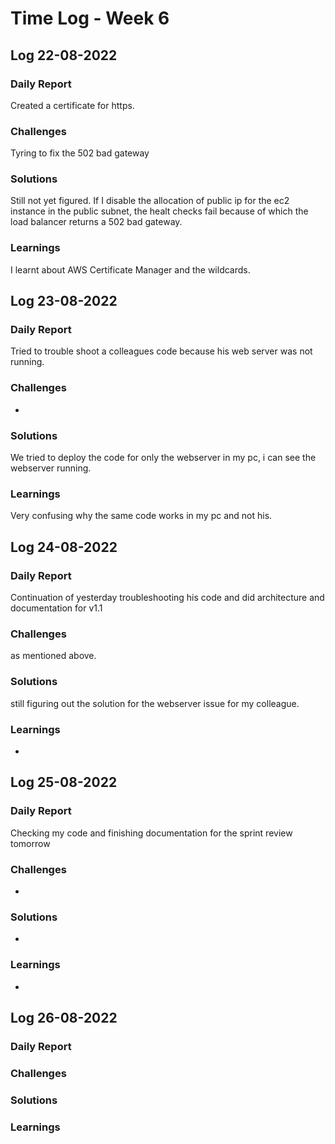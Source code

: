 # Time Log - Week 6

## Log 22-08-2022

### Daily Report

Created a certificate for https. 
### Challenges

Tyring to fix the 502 bad gateway

### Solutions

Still not yet figured. If I disable the allocation of public ip for the ec2 instance in the public subnet, the healt checks fail because of which the load balancer returns a 502 bad gateway.

### Learnings

I learnt about AWS Certificate Manager and the wildcards.


## Log 23-08-2022

### Daily Report

Tried to trouble shoot a colleagues code because his web server was not running.
### Challenges

-
### Solutions

We tried to deploy the code for only the webserver in my pc, i can see the webserver running.

### Learnings

Very confusing why the same code works in my pc and not his.

## Log 24-08-2022

### Daily Report

Continuation of yesterday troubleshooting his code and did architecture and documentation for v1.1
### Challenges

as mentioned above.

### Solutions

still figuring out the solution for the webserver issue for my colleague. 

### Learnings

-

## Log 25-08-2022

### Daily Report

Checking my code and finishing documentation for the sprint review tomorrow
### Challenges

-

### Solutions

-
### Learnings

-

## Log 26-08-2022

### Daily Report


### Challenges



### Solutions

 

### Learnings

